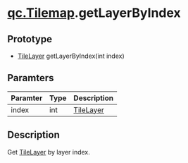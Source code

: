 # [qc.Tilemap](CTilemap.md).getLayerByIndex

## Prototype
* [TileLayer](CTileLayer.md) getLayerByIndex(int index)

## Paramters
| Paramter | Type | Description |
| --------- | --------- | --------- |
| index | int | [TileLayer](CTileLayer.md) |

## Description
Get [TileLayer](CTileLayer.md) by layer index.
